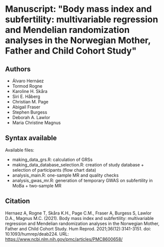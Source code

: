 # Manuscript: "Body mass index and subfertility: multivariable regression and Mendelian randomization analyses in the Norwegian Mother, Father and Child Cohort Study"
## Authors
- Álvaro Hernáez
- Tormod Rogne
- Karoline H. Skåra
- Siri E. Håberg
- Christian M. Page
- Abigail Fraser
- Stephen Burgess
- Deborah A. Lawlor
- Maria Christine Magnus


## Syntax available
Available files: 
- making_data_grs.R: calculation of GRSs
- making_data_database_selection.R: creation of study database + selection of participants (flow chart data)
- analysis_main.R: one-sample MR and quality checks
- analysis_gwas_mr.R: generation of temporary GWAS on subfertility in MoBa + two-sample MR


## Citation
Hernaez A, Rogne T, Skåra K.H., Page C.M., Fraser A, Burgess S, Lawlor D.A., Magnus M.C. (2021). Body mass index and subfertility: multivariable regression and Mendelian randomization analyses in the Norwegian Mother, Father and Child Cohort Study. Hum Reprod. 2021;36(12):3141-3151. doi: 10.1093/humrep/deab224. URL: https://www.ncbi.nlm.nih.gov/pmc/articles/PMC8600658/
